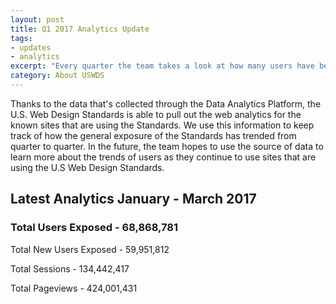 ```yaml
---
layout: post
title: Q1 2017 Analytics Update
tags:
- updates
- analytics
excerpt: "Every quarter the team takes a look at how many users have been exposed to the U.S. Web Design Standards across the federal government. We do this by pulling a subset of information that's collected as part of the Data Analytics Platform."
category: About USWDS
---
```

Thanks to the data that's collected through the Data Analytics Platform, the U.S. Web Design Standards is able to pull out the web analytics for the known sites that are using the Standards. We use this information to keep track of how the general exposure of the Standards has trended from quarter to quarter. In the future, the team hopes to use the source of data to learn more about the trends of users as they continue to use sites that are using the U.S Web Design Standards.

## Latest Analytics January - March 2017

### Total Users Exposed - 68,868,781

Total New Users Exposed - 59,951,812

Total Sessions - 134,442,417

Total Pageviews - 424,001,431
